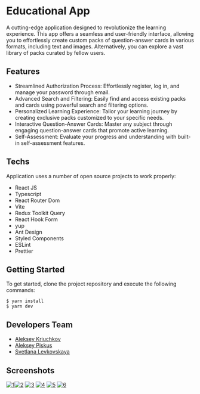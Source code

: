 # Educational App

A cutting-edge application designed to revolutionize the learning experience. This app offers a seamless and
user-friendly interface, allowing you to effortlessly create custom packs of question-answer cards in various formats,
including text and images. Alternatively, you can explore a vast library of packs curated by fellow users.

## Features

- Streamlined Authorization Process: Effortlessly register, log in, and manage your password through email.
- Advanced Search and Filtering: Easily find and access existing packs and cards using powerful search and filtering
  options.
- Personalized Learning Experience: Tailor your learning journey by creating exclusive packs customized to your specific
  needs.
- Interactive Question-Answer Cards: Master any subject through engaging question-answer cards that promote active
  learning.
- Self-Assessment: Evaluate your progress and understanding with built-in self-assessment features.

## Techs

Application uses a number of open source projects to work properly:

- React JS
- Typescript
- React Router Dom
- Vite
- Redux Toolkit Query
- React Hook Form
- yup
- Ant Design
- Styled Components
- ESLint
- Prettier

## Getting Started

To get started, clone the project repository and execute the following commands:

```
$ yarn install
$ yarn dev
```

## Developers Team

- [Aleksey Kriuchkov](https://github.com/AlekseyKriuchkov)
- [Aleksey Piskus](https://github.com/Al1erEgo)
- [Svetlana Levkovskaya](https://github.com/SvetlanaLevkovskaya)

## Screenshots

<a href="https://ibb.co/DCZ97YT"><img src="https://i.ibb.co/DCZ97YT/1.jpg" alt="1" border="0"></a><a href="https://ibb.co/BnKsspZ"><img src="https://i.ibb.co/BnKsspZ/2.jpg" alt="2" border="0"></a>
<a href="https://ibb.co/D1RSX7P"><img src="https://i.ibb.co/D1RSX7P/3.jpg" alt="3" border="0"></a> <a href="https://ibb.co/bQ7NLJk"><img src="https://i.ibb.co/bQ7NLJk/4.jpg" alt="4" border="0"></a>
<a href="https://ibb.co/WsqR0sm"><img src="https://i.ibb.co/WsqR0sm/5.jpg" alt="5" border="0"></a> <a href="https://ibb.co/31FtwgH"><img src="https://i.ibb.co/31FtwgH/6.jpg" alt="6" border="0"></a>

